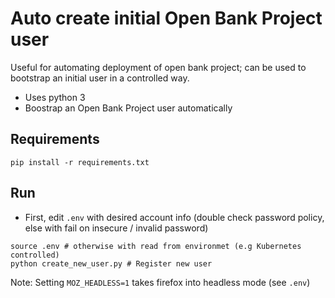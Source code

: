# Auto create initial Open Bank Project user

Useful for automating deployment of open bank project; can
be used to bootstrap an initial user in a controlled way.

- Uses python 3
- Boostrap an Open Bank Project user automatically

## Requirements

```
pip install -r requirements.txt
```

## Run

- First, edit `.env` with desired account info (double check password policy, else with fail on insecure / invalid password)

```
source .env # otherwise with read from environmet (e.g Kubernetes controlled)
python create_new_user.py # Register new user
```

Note: Setting `MOZ_HEADLESS=1` takes firefox into headless mode (see `.env`)
